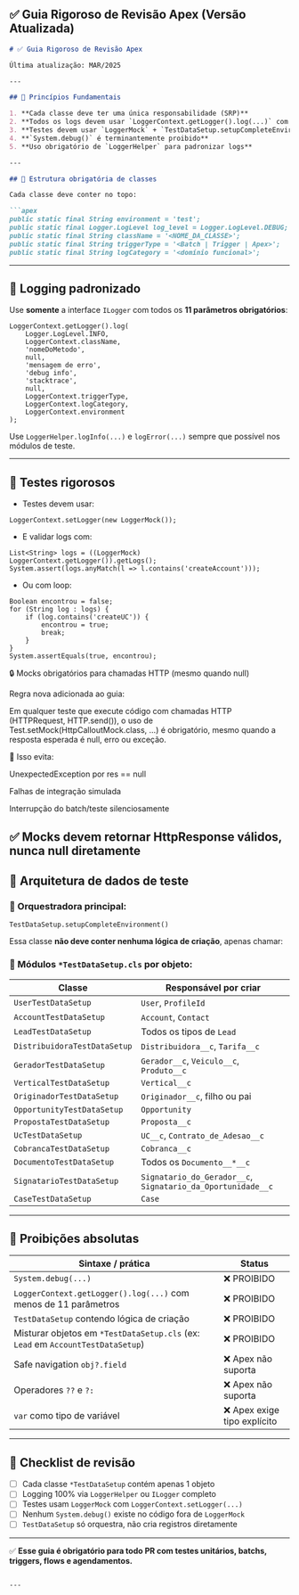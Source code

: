 ## ✅ Guia Rigoroso de Revisão Apex (Versão Atualizada)

```markdown
# ✅ Guia Rigoroso de Revisão Apex

Última atualização: MAR/2025

---

## 📌 Princípios Fundamentais

1. **Cada classe deve ter uma única responsabilidade (SRP)**
2. **Todos os logs devem usar `LoggerContext.getLogger().log(...)` com 11 parâmetros**
3. **Testes devem usar `LoggerMock` + `TestDataSetup.setupCompleteEnvironment()`**
4. **`System.debug()` é terminantemente proibido**
5. **Uso obrigatório de `LoggerHelper` para padronizar logs**

---

## 🧱 Estrutura obrigatória de classes

Cada classe deve conter no topo:

```apex
public static final String environment = 'test';
public static final Logger.LogLevel log_level = Logger.LogLevel.DEBUG;
public static final String className = '<NOME_DA_CLASSE>';
public static final String triggerType = '<Batch | Trigger | Apex>';
public static final String logCategory = '<domínio funcional>';
```

---

## 📝 Logging padronizado

Use **somente** a interface `ILogger` com todos os **11 parâmetros obrigatórios**:

```apex
LoggerContext.getLogger().log(
    Logger.LogLevel.INFO,
    LoggerContext.className,
    'nomeDoMetodo',
    null,
    'mensagem de erro',
    'debug info',
    'stacktrace',
    null,
    LoggerContext.triggerType,
    LoggerContext.logCategory,
    LoggerContext.environment
);
```

Use `LoggerHelper.logInfo(...)` e `logError(...)` sempre que possível nos módulos de teste.

---

## 🧪 Testes rigorosos

- Testes devem usar:

```apex
LoggerContext.setLogger(new LoggerMock());
```

- E validar logs com:

```apex
List<String> logs = ((LoggerMock) LoggerContext.getLogger()).getLogs();
System.assert(logs.anyMatch(l => l.contains('createAccount')));
```

- Ou com loop:

```apex
Boolean encontrou = false;
for (String log : logs) {
    if (log.contains('createUC')) {
        encontrou = true;
        break;
    }
}
System.assertEquals(true, encontrou);
```

🔒 Mocks obrigatórios para chamadas HTTP (mesmo quando null)

Regra nova adicionada ao guia:

Em qualquer teste que execute código com chamadas HTTP (HTTPRequest, HTTP.send()), o uso de Test.setMock(HttpCalloutMock.class, ...) é obrigatório, mesmo quando a resposta esperada é null, erro ou exceção.

📌 Isso evita:

UnexpectedException por res == null

Falhas de integração simulada

Interrupção do batch/teste silenciosamente

✅ Mocks devem retornar HttpResponse válidos, nunca null diretamente
---


## 🧱 Arquitetura de dados de teste

### 🔹 Orquestradora principal:
```apex
TestDataSetup.setupCompleteEnvironment()
```

Essa classe **não deve conter nenhuma lógica de criação**, apenas chamar:

### 🔸 Módulos `*TestDataSetup.cls` por objeto:

| Classe                        | Responsável por criar           |
|------------------------------|---------------------------------|
| `UserTestDataSetup`          | `User`, `ProfileId`             |
| `AccountTestDataSetup`       | `Account`, `Contact`            |
| `LeadTestDataSetup`          | Todos os tipos de `Lead`        |
| `DistribuidoraTestDataSetup` | `Distribuidora__c`, `Tarifa__c` |
| `GeradorTestDataSetup`       | `Gerador__c`, `Veiculo__c`, `Produto__c` |
| `VerticalTestDataSetup`      | `Vertical__c`                   |
| `OriginadorTestDataSetup`    | `Originador__c`, filho ou pai   |
| `OpportunityTestDataSetup`   | `Opportunity`                   |
| `PropostaTestDataSetup`      | `Proposta__c`                   |
| `UcTestDataSetup`            | `UC__c`, `Contrato_de_Adesao__c`|
| `CobrancaTestDataSetup`      | `Cobranca__c`                   |
| `DocumentoTestDataSetup`     | Todos os `Documento__*__c`      |
| `SignatarioTestDataSetup`    | `Signatario_do_Gerador__c`, `Signatario_da_Oportunidade__c` |
| `CaseTestDataSetup`          | `Case`                          |

---

## 🚫 Proibições absolutas

| Sintaxe / prática                 | Status      |
|----------------------------------|-------------|
| `System.debug(...)`              | ❌ PROIBIDO |
| `LoggerContext.getLogger().log(...)` com menos de 11 parâmetros | ❌ PROIBIDO |
| `TestDataSetup` contendo lógica de criação | ❌ PROIBIDO |
| Misturar objetos em `*TestDataSetup.cls` (ex: `Lead` em `AccountTestDataSetup`) | ❌ PROIBIDO |
| Safe navigation `obj?.field`     | ❌ Apex não suporta |
| Operadores `??` e `?:`           | ❌ Apex não suporta |
| `var` como tipo de variável      | ❌ Apex exige tipo explícito |

---

## 🧾 Checklist de revisão

- [ ] Cada classe `*TestDataSetup` contém apenas 1 objeto
- [ ] Logging 100% via `LoggerHelper` ou `ILogger` completo
- [ ] Testes usam `LoggerMock` com `LoggerContext.setLogger(...)`
- [ ] Nenhum `System.debug()` existe no código fora de `LoggerMock`
- [ ] `TestDataSetup` só orquestra, não cria registros diretamente

---

✅ **Esse guia é obrigatório para todo PR com testes unitários, batchs, triggers, flows e agendamentos.**
```

---
